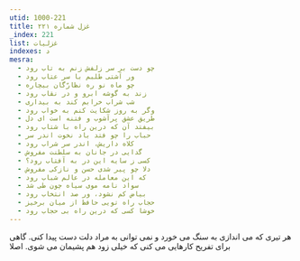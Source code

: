 ```yaml
---
utid: 1000-221
title: غزل شماره ۲۲۱
_index: 221
list: غزلیات
indexes: د
mesra:
  - چو دست بر سر زلفش زنم به تاب رود
  - ور آشتی طلبم با سر عتاب رود
  - چو ماه نو ره نظارّگان بیچاره
  - زند به گوشه ابرو و در نقاب رود
  - شب شراب خرابم کند به بیداری
  - وگر به روز شکایت کنم به خواب رود
  - طریق عشق پرآشوب و فتنه است ای دل
  - بیفتد آن که درین راه با شتاب رود
  - حباب را چو فتد باد نخوت اندر سر
  - کلاه داریش، اندر سر شراب رود
  - گدایی در جانان به سلطنت مفروش
  - کسی ز سایه این در به آفتاب رود؟
  - دلا چو پیر شدی حسن و نازکی مفروش
  - که این معامله در عالم شباب رود
  - سواد نامه موی سیاه چون طی شد
  - بیاض کم نشود، ور صد انتخاب رود
  - حجاب راه تویی حافظ از میان برخیز
  - خوشا کسی که درین راه بی حجاب رود
---
```

هر تیری که می اندازی به سنگ می خورد و نمی توانی به مراد دلت دست پیدا کنی. گاهی برای تفریح کارهایی می کنی که خیلی زود هم پشیمان می شوی. اصلا
